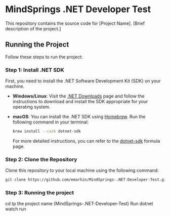 # MindSprings .NET Developer Test

This repository contains the source code for [Project Name]. [Brief description of the project.]

## Running the Project

Follow these steps to run the project:

### Step 1: Install .NET SDK

First, you need to install the .NET Software Development Kit (SDK) on your machine. 

- **Windows/Linux**: Visit the [.NET Downloads](https://dotnet.microsoft.com/download) page and follow the instructions to download and install the SDK appropriate for your operating system.

- **macOS**: You can install the .NET SDK using [Homebrew](https://brew.sh). Run the following command in your terminal:

    ```bash
    brew install --cask dotnet-sdk
    ```

    For more detailed instructions, you can refer to the [dotnet-sdk](https://formulae.brew.sh/cask/dotnet-sdk) formula page.

### Step 2: Clone the Repository

Clone this repository to your local machine using the following command:

```bash
git clone https://github.com/emarhin/MindSprings-.NET-Developer-Test.git

```
### Step 3: Running the project

cd tp the project name (MindSprings-.NET-Developer-Test)
Run dotnet watch run
